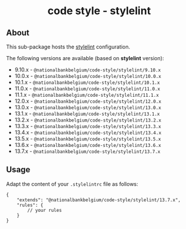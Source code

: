 <h1 align="center">
   code style - stylelint
</h1>

## About

This sub-package hosts the [stylelint](https://stylelint.io) configuration.

The following versions are available (based on **stylelint** version):

- 9.10.x - `@nationalbankbelgium/code-style/stylelint/9.10.x`
- 10.0.x - `@nationalbankbelgium/code-style/stylelint/10.0.x`
- 10.1.x - `@nationalbankbelgium/code-style/stylelint/10.1.x`
- 11.0.x - `@nationalbankbelgium/code-style/stylelint/11.0.x`
- 11.1.x - `@nationalbankbelgium/code-style/stylelint/11.1.x`
- 12.0.x - `@nationalbankbelgium/code-style/stylelint/12.0.x`
- 13.0.x - `@nationalbankbelgium/code-style/stylelint/13.0.x`
- 13.1.x - `@nationalbankbelgium/code-style/stylelint/13.1.x`
- 13.2.x - `@nationalbankbelgium/code-style/stylelint/13.2.x`
- 13.3.x - `@nationalbankbelgium/code-style/stylelint/13.3.x`
- 13.4.x - `@nationalbankbelgium/code-style/stylelint/13.4.x`
- 13.5.x - `@nationalbankbelgium/code-style/stylelint/13.5.x`
- 13.6.x - `@nationalbankbelgium/code-style/stylelint/13.6.x`
- 13.7.x - `@nationalbankbelgium/code-style/stylelint/13.7.x`

## Usage

Adapt the content of your `.stylelintrc` file as follows:

```text
{
	"extends": "@nationalbankbelgium/code-style/stylelint/13.7.x",
	"rules": {
		// your rules
	}
}
```
